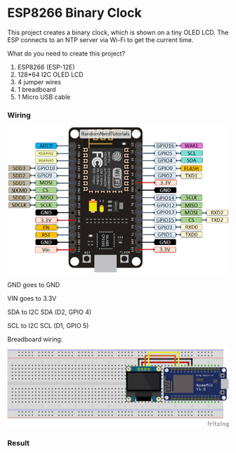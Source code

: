 # ESP8266 Binary Clock

This project creates a binary clock, which is shown on a tiny OLED LCD. The ESP connects to an NTP server via Wi-Fi to get the current time.

What do you need to create this project?

1. ESP8266 (ESP-12E)
2. 128*64 I2C OLED LCD
3. 4 jumper wires
4. 1 breadboard
5. 1 Micro USB cable

### Wiring

![ESP8266 Pinout](/images/esp8266_pinout.png)

GND goes to GND

VIN goes to 3.3V

SDA to I2C SDA (D2, GPIO 4)

SCL to I2C SCL (D1, GPIO 5)

Breadboard wiring:

![Breadboard wiring](/images/esp8266_oled_wiring_bb.png)

### Result
